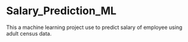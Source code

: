 ﻿# Salary_Prediction_ML
 This a machine learning project use to predict salary of employee using adult census data.
